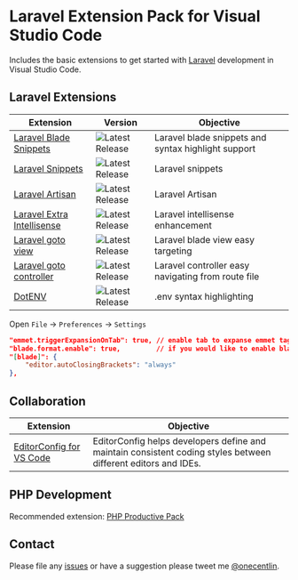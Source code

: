 # Laravel Extension Pack for Visual Studio Code

Includes the basic extensions to get started with [Laravel](https://laravel.com) development in Visual Studio Code.

## Laravel Extensions

Extension | Version | Objective
--------- | ------- | ---------
[Laravel Blade Snippets](https://marketplace.visualstudio.com/items?itemName=onecentlin.laravel-blade) | ![Latest Release](https://vsmarketplacebadge.apphb.com/version-short/onecentlin.laravel-blade.svg) | Laravel blade snippets and syntax highlight support
[Laravel Snippets](https://marketplace.visualstudio.com/items?itemName=onecentlin.laravel5-snippets) | ![Latest Release](https://vsmarketplacebadge.apphb.com/version-short/onecentlin.laravel5-snippets.svg) | Laravel snippets
[Laravel Artisan](https://marketplace.visualstudio.com/items?itemName=ryannaddy.laravel-artisan) | ![Latest Release](https://vsmarketplacebadge.apphb.com/version-short/ryannaddy.laravel-artisan.svg) | Laravel Artisan
[Laravel Extra Intellisense](https://marketplace.visualstudio.com/items?itemName=amiralizadeh9480.laravel-extra-intellisense) | ![Latest Release](https://vsmarketplacebadge.apphb.com/version-short/amiralizadeh9480.laravel-extra-intellisense.svg) | Laravel intellisense enhancement
[Laravel goto view](https://marketplace.visualstudio.com/items?itemName=codingyu.laravel-goto-view) | ![Latest Release](https://vsmarketplacebadge.apphb.com/version-short/codingyu.laravel-goto-view.svg) | Laravel blade view easy targeting
[Laravel goto controller](https://marketplace.visualstudio.com/items?itemName=stef-k.laravel-goto-controller) | ![Latest Release](https://vsmarketplacebadge.apphb.com/version-short/stef-k.laravel-goto-controller.svg) | Laravel controller easy navigating from route file
[DotENV](https://marketplace.visualstudio.com/items?itemName=mikestead.dotenv) | ![Latest Release](https://vsmarketplacebadge.apphb.com/version-short/mikestead.dotenv.svg) | .env syntax highlighting

Open `File` -> `Preferences` -> `Settings`

```json
"emmet.triggerExpansionOnTab": true, // enable tab to expanse emmet tags
"blade.format.enable": true,         // if you would like to enable blade format
"[blade]": {
    "editor.autoClosingBrackets": "always"
},
```

## Collaboration

Extension | Objective
--------- | ---------
[EditorConfig for VS Code](https://marketplace.visualstudio.com/items?itemName=EditorConfig.EditorConfig) | EditorConfig helps developers define and maintain consistent coding styles between different editors and IDEs.

## PHP Development

Recommended extension: [PHP Productive Pack](https://marketplace.visualstudio.com/items?itemName=onecentlin.php-productive-pack)

## Contact

Please file any [issues](https://github.com/onecentlin/laravel-extension-pack-vscode/issues) or have a suggestion please tweet me [@onecentlin](https://twitter.com/onecentlin).
